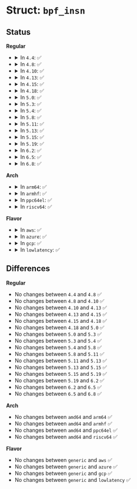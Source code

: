 # Struct: <code>bpf_insn</code>

## Status
<b>Regular</b>
<ul>
<li>
<details>
<summary>In <code>4.4</code>: ✅</summary>

```c
struct bpf_insn {
    __u8 code;
    __u8 dst_reg;
    __u8 src_reg;
    __s16 off;
    __s32 imm;
};
```
</details>
</li>
<li>
<details>
<summary>In <code>4.8</code>: ✅</summary>

```c
struct bpf_insn {
    __u8 code;
    __u8 dst_reg;
    __u8 src_reg;
    __s16 off;
    __s32 imm;
};
```
</details>
</li>
<li>
<details>
<summary>In <code>4.10</code>: ✅</summary>

```c
struct bpf_insn {
    __u8 code;
    __u8 dst_reg;
    __u8 src_reg;
    __s16 off;
    __s32 imm;
};
```
</details>
</li>
<li>
<details>
<summary>In <code>4.13</code>: ✅</summary>

```c
struct bpf_insn {
    __u8 code;
    __u8 dst_reg;
    __u8 src_reg;
    __s16 off;
    __s32 imm;
};
```
</details>
</li>
<li>
<details>
<summary>In <code>4.15</code>: ✅</summary>

```c
struct bpf_insn {
    __u8 code;
    __u8 dst_reg;
    __u8 src_reg;
    __s16 off;
    __s32 imm;
};
```
</details>
</li>
<li>
<details>
<summary>In <code>4.18</code>: ✅</summary>

```c
struct bpf_insn {
    __u8 code;
    __u8 dst_reg;
    __u8 src_reg;
    __s16 off;
    __s32 imm;
};
```
</details>
</li>
<li>
<details>
<summary>In <code>5.0</code>: ✅</summary>

```c
struct bpf_insn {
    __u8 code;
    __u8 dst_reg;
    __u8 src_reg;
    __s16 off;
    __s32 imm;
};
```
</details>
</li>
<li>
<details>
<summary>In <code>5.3</code>: ✅</summary>

```c
struct bpf_insn {
    __u8 code;
    __u8 dst_reg;
    __u8 src_reg;
    __s16 off;
    __s32 imm;
};
```
</details>
</li>
<li>
<details>
<summary>In <code>5.4</code>: ✅</summary>

```c
struct bpf_insn {
    __u8 code;
    __u8 dst_reg;
    __u8 src_reg;
    __s16 off;
    __s32 imm;
};
```
</details>
</li>
<li>
<details>
<summary>In <code>5.8</code>: ✅</summary>

```c
struct bpf_insn {
    __u8 code;
    __u8 dst_reg;
    __u8 src_reg;
    __s16 off;
    __s32 imm;
};
```
</details>
</li>
<li>
<details>
<summary>In <code>5.11</code>: ✅</summary>

```c
struct bpf_insn {
    __u8 code;
    __u8 dst_reg;
    __u8 src_reg;
    __s16 off;
    __s32 imm;
};
```
</details>
</li>
<li>
<details>
<summary>In <code>5.13</code>: ✅</summary>

```c
struct bpf_insn {
    __u8 code;
    __u8 dst_reg;
    __u8 src_reg;
    __s16 off;
    __s32 imm;
};
```
</details>
</li>
<li>
<details>
<summary>In <code>5.15</code>: ✅</summary>

```c
struct bpf_insn {
    __u8 code;
    __u8 dst_reg;
    __u8 src_reg;
    __s16 off;
    __s32 imm;
};
```
</details>
</li>
<li>
<details>
<summary>In <code>5.19</code>: ✅</summary>

```c
struct bpf_insn {
    __u8 code;
    __u8 dst_reg;
    __u8 src_reg;
    __s16 off;
    __s32 imm;
};
```
</details>
</li>
<li>
<details>
<summary>In <code>6.2</code>: ✅</summary>

```c
struct bpf_insn {
    __u8 code;
    __u8 dst_reg;
    __u8 src_reg;
    __s16 off;
    __s32 imm;
};
```
</details>
</li>
<li>
<details>
<summary>In <code>6.5</code>: ✅</summary>

```c
struct bpf_insn {
    __u8 code;
    __u8 dst_reg;
    __u8 src_reg;
    __s16 off;
    __s32 imm;
};
```
</details>
</li>
<li>
<details>
<summary>In <code>6.8</code>: ✅</summary>

```c
struct bpf_insn {
    __u8 code;
    __u8 dst_reg;
    __u8 src_reg;
    __s16 off;
    __s32 imm;
};
```
</details>
</li>
</ul>
<b>Arch</b>
<ul>
<li>
<details>
<summary>In <code>arm64</code>: ✅</summary>

```c
struct bpf_insn {
    __u8 code;
    __u8 dst_reg;
    __u8 src_reg;
    __s16 off;
    __s32 imm;
};
```
</details>
</li>
<li>
<details>
<summary>In <code>armhf</code>: ✅</summary>

```c
struct bpf_insn {
    __u8 code;
    __u8 dst_reg;
    __u8 src_reg;
    __s16 off;
    __s32 imm;
};
```
</details>
</li>
<li>
<details>
<summary>In <code>ppc64el</code>: ✅</summary>

```c
struct bpf_insn {
    __u8 code;
    __u8 dst_reg;
    __u8 src_reg;
    __s16 off;
    __s32 imm;
};
```
</details>
</li>
<li>
<details>
<summary>In <code>riscv64</code>: ✅</summary>

```c
struct bpf_insn {
    __u8 code;
    __u8 dst_reg;
    __u8 src_reg;
    __s16 off;
    __s32 imm;
};
```
</details>
</li>
</ul>
<b>Flavor</b>
<ul>
<li>
<details>
<summary>In <code>aws</code>: ✅</summary>

```c
struct bpf_insn {
    __u8 code;
    __u8 dst_reg;
    __u8 src_reg;
    __s16 off;
    __s32 imm;
};
```
</details>
</li>
<li>
<details>
<summary>In <code>azure</code>: ✅</summary>

```c
struct bpf_insn {
    __u8 code;
    __u8 dst_reg;
    __u8 src_reg;
    __s16 off;
    __s32 imm;
};
```
</details>
</li>
<li>
<details>
<summary>In <code>gcp</code>: ✅</summary>

```c
struct bpf_insn {
    __u8 code;
    __u8 dst_reg;
    __u8 src_reg;
    __s16 off;
    __s32 imm;
};
```
</details>
</li>
<li>
<details>
<summary>In <code>lowlatency</code>: ✅</summary>

```c
struct bpf_insn {
    __u8 code;
    __u8 dst_reg;
    __u8 src_reg;
    __s16 off;
    __s32 imm;
};
```
</details>
</li>
</ul>

## Differences
<b>Regular</b>
<ul>
<li>
No changes between <code>4.4</code> and <code>4.8</code> ✅
</li>
<li>
No changes between <code>4.8</code> and <code>4.10</code> ✅
</li>
<li>
No changes between <code>4.10</code> and <code>4.13</code> ✅
</li>
<li>
No changes between <code>4.13</code> and <code>4.15</code> ✅
</li>
<li>
No changes between <code>4.15</code> and <code>4.18</code> ✅
</li>
<li>
No changes between <code>4.18</code> and <code>5.0</code> ✅
</li>
<li>
No changes between <code>5.0</code> and <code>5.3</code> ✅
</li>
<li>
No changes between <code>5.3</code> and <code>5.4</code> ✅
</li>
<li>
No changes between <code>5.4</code> and <code>5.8</code> ✅
</li>
<li>
No changes between <code>5.8</code> and <code>5.11</code> ✅
</li>
<li>
No changes between <code>5.11</code> and <code>5.13</code> ✅
</li>
<li>
No changes between <code>5.13</code> and <code>5.15</code> ✅
</li>
<li>
No changes between <code>5.15</code> and <code>5.19</code> ✅
</li>
<li>
No changes between <code>5.19</code> and <code>6.2</code> ✅
</li>
<li>
No changes between <code>6.2</code> and <code>6.5</code> ✅
</li>
<li>
No changes between <code>6.5</code> and <code>6.8</code> ✅
</li>
</ul>
<b>Arch</b>
<ul>
<li>
No changes between <code>amd64</code> and <code>arm64</code> ✅
</li>
<li>
No changes between <code>amd64</code> and <code>armhf</code> ✅
</li>
<li>
No changes between <code>amd64</code> and <code>ppc64el</code> ✅
</li>
<li>
No changes between <code>amd64</code> and <code>riscv64</code> ✅
</li>
</ul>
<b>Flavor</b>
<ul>
<li>
No changes between <code>generic</code> and <code>aws</code> ✅
</li>
<li>
No changes between <code>generic</code> and <code>azure</code> ✅
</li>
<li>
No changes between <code>generic</code> and <code>gcp</code> ✅
</li>
<li>
No changes between <code>generic</code> and <code>lowlatency</code> ✅
</li>
</ul>
